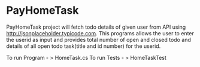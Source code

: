 # PayHomeTask

PayHomeTask project will fetch todo details of given user from API using http://jsonplaceholder.typicode.com.
This programs allows the user to enter the userid as input and provides total number of open and closed todo and details 
of all open todo task(title and id number) for the userid. 

To run Program - > HomeTask.cs
To run Tests - > HomeTaskTest
